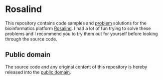 # Rosalind

This repository contains code samples and [problem](http://rosalind.info/problems/list-view/) solutions for the bioinformatics platform [Rosalind](http://rosalind.info/about/). I had a lot of fun trying to solve these problems and I recommend you to try them out for yourself before looking through the source code.

## Public domain

The source code and any original content of this repository is hereby released into the [public domain].

[public domain]: https://creativecommons.org/publicdomain/zero/1.0/
